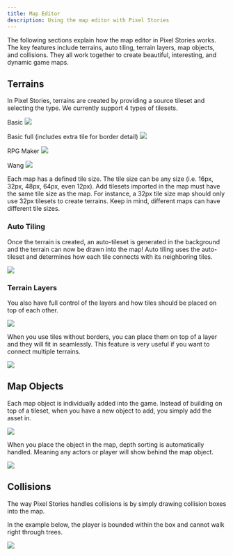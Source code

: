 ```yaml
---
title: Map Editor
description: Using the map editor with Pixel Stories
---
```


The following sections explain how the map editor in Pixel Stories works. The key features include terrains, auto tiling, terrain layers, map objects, and collisions. They all work together to create beautiful, interesting, and dynamic game maps.

## Terrains

In Pixel Stories, terrains are created by providing a source tileset and selecting the type. We currently support 4 types of tilesets.

<pixel-art>

Basic
![](../../../assets/images/basic-border.png)

Basic full (includes extra tile for border detail)
![](../../../assets/images/basic-full-border.png)

RPG Maker
![](../../../assets/images/rpgmaker.png)

<div style="max-width:400px;">

Wang
![](../../../assets/images/map-editor.png)

</div>

</pixel-art>

Each map has a defined tile size. The tile size can be any size (i.e. 16px, 32px, 48px, 64px, even 12px). Add tilesets imported in the map must have the same tile size as the map. For instance, a 32px tile size map should only use 32px tilesets to create terrains. Keep in mind, different maps can have different tile sizes.

### Auto Tiling

Once the terrain is created, an auto-tileset is generated in the background and the terrain can now be drawn into the map! Auto tiling uses the auto-tileset and determines how each tile connects with its neighboring tiles.

<div style="max-width:400px;">

![](../../../assets/images/map-editor-1.png)

</div>

### Terrain Layers

You also have full control of the layers and how tiles should be placed on top of each other.

<div style="max-width:275px">

![](../../../assets/images/map-editor-3.png)

</div>

When you use tiles without borders, you can place them on top of a layer and they will fit in seamlessly. This feature is very useful if you want to connect multiple terrains.

<div style="max-width:400px;">

![](../../../assets/images/map-editor-2.png)

</div>

## Map Objects

Each map object is individually added into the game. Instead of building on top of a tileset, when you have a new object to add, you simply add the asset in.

<div style="max-width:275px">

![](../../../assets/images/map-editor-5.png)

</div>

When you place the object in the map, depth sorting is automatically handled. Meaning any actors or player will show behind the map object.

<div style="max-width:275px">

![](../../../assets/images/map-editor-5.png)

</div>

## Collisions

The way Pixel Stories handles collisions is by simply drawing collision boxes into the map.

In the example below, the player is bounded within the box and cannot walk right through trees.

<div style="max-width:275px">

![](../../../assets/images/map-editor-6.png)

</div>
